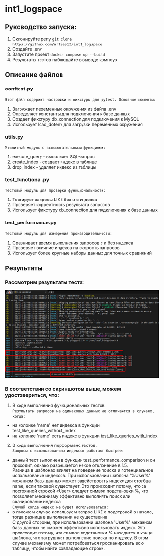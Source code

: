 # int1_logspace

## Руководство запуска:

1. Склонируйте репу
   `git clone https://github.com/artias13/int1_logspace`
2. Создайте .env
3. Запустите проект
   `docker compose up --build`
4. Результаты тестов наблюдайте в выводе компоуз

## Описание файлов

### conftest.py

```
Этот файл содержит настройки и фикстуры для pytest. Основные моменты:
```

1. Загружает переменные окружения из файла .env
2. Определяет константы для подключения к базе данных
3. Создает фикстуру db_connection для подключения к MySQL
4. Использует load_dotenv для загрузки переменных окружения

### utils.py

```
Утилитный модуль с вспомогательными функциями:
```

1. execute_query - выполняет SQL-запрос
2. create_index - создает индекс в таблице
3. drop_index - удаляет индекс из таблицы

### test_functional.py

```
Тестовый модуль для проверки функциональности:
```

1. Тестирует запросы LIKE без и с индекса
2. Проверяет корректность результата запросов
3. Использует фикстуру db_connection для подключения к базе данных

### test_performance.py

```
Тестовый модуль для измерения производительности:
```

1. Сравнивает время выполнения запросов с и без индекса
2. Проверяет влияние индекса на скорость запросов
3. Использует более крупные наборы данных для точных сравнений

## Результаты

### Рассмотрим результаты теста:

<p align="center">
    <img src="screenshots/results.png" alt="results.png"/>
</p>

### В соответствии со скриншотом выше, можем удостовериться, что:

1. В ходе выполнения функциональных тестов: <br>
   `Результаты запросов на одинаковых данных не отличаются в случаях, когда:`

- на колонке 'name' нет индекса в функции test_like_queries_without_index
- на колонке 'name' есть индекс в функции test_like_queries_with_index

2. В ходе выполнения перформанс тестов:<br>
   `Запросы с использованием индексов работают быстрее:`

- данный тест выполнен в функции test_performance_comparison и он проходит, однако разрешается некое отклонение в 1.5.<br>
  Разница в шаблонах влияет на поведение поиска и потенциальное использование индексов. При использовании шаблона '%User%' механизм базы данных может задействовать индекс для столбца name, если таковой существует. Это происходит потому, что за постоянной строкой «User» следует символ подстановки %, что позволяет механизму эффективно выполнять поиск или сканирование индекса.<br>
  `Случай когда индекс не будет использоваться:`
- в похожем случае используем запрос LIKE с подстрокой в начале, тогда разница в выполнении не существенна<br>
  С другой стороны, при использовании шаблона 'User%' механизм базы данных не сможет эффективно использовать индекс. Это происходит потому, что символ подстановки % находится в конце шаблона, что затрудняет выполнение поиска по индексу. В этом случае механизму может потребоваться просканировать всю таблицу, чтобы найти совпадающие строки.
